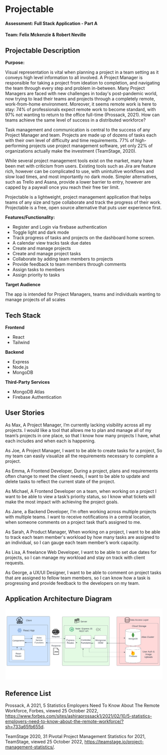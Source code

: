 # Projectable 
#### Assessment: Full Stack Application - Part A
#### Team: Felix Mckenzie & Robert Neville 
## Projectable Description 
**Purpose:**

Visual representation is vital when planning a project in a team setting as it conveys high level information to all involved. A Project Manager is responsible for taking a project from ideation to completion, and navigating the team through every step and problem in-between. Many Project Managers are faced with new challenges in today's post-pandemic world, now trying to lead their teams and projects through a completely remote, work-from-home environment. Moreover, it seems remote work is here to stay: 74% of professionals expect remote work to become standard, with 97% not wanting to return to the office full-time (Prossack, 2021). How can teams achieve the same level of success in a distributed workforce? 

Task management and communication is central to the success of any Project Manager and team. Projects are made up of dozens of tasks each with their own level of difficulty and time requirements. 77% of high-performing projects use project management software, yet only 22% of organizations actually make the investment (TeamStage, 2020). 

While several project management tools exist on the market, many have been met with criticism from users. Existing tools such as Jira are feature rich, however can be complicated to use, with unintuitive workflows and slow load times, and most importantly no dark mode. Simpler alternatives, such as Trello and Asana, provide a lower barrier to entry, however are capped by a paywall once you reach their free tier limit. 

Projectable is a lightweight, project management application that helps teams of any size and type collaborate and track the progress of their work. Projectable is a free, open source alternative that puts user experience first. 

**Features/Functionality:**

- Register and Login via firebase authentication 
- Toggle light and dark mode 
- Track progress of tasks and projects on the dashboard home screen. 
- A calendar view tracks task due dates
- Create and manage projects
- Create and manage project tasks
- Collaborate by adding team members to projects 
- Provide feedback to team members through comments 
- Assign tasks to members 
- Assign priority to tasks

**Target Audience**

The app is intended for Project Managers, teams and individuals wanting to manage projects of all scales 

## Tech Stack

**Frontend**

- React
- Tailwind

**Backend**

- Express
- Node.js
- MongoDB

**Third-Party Services**

- MongoDB Atlas 
- Firebase Authentication

## User Stories 
As Max, A Project Manager, I’m currently lacking visibility across all my projects. I would like a tool that allows me to plan and manage all of my team’s projects in one place, so that I know how many projects I have, what each includes and when each is happening. 

As Joe, A Project Manager, I want to be able to create tasks for a project, So my team can easily visualize all the requirements necessary to complete a project.

As Emma, A Frontend Developer, During a project, plans and requirements often change to meet the client needs, I want to be able to update and delete tasks to reflect the current state of the project. 

As Michael, A Frontend Developer on a team, when working on a project I want to be able to view a task’s priority status, so I know what tickets will make the most impact with achieving the project goals. 

As Jane, a Backend Developer, I’m often working across multiple projects with multiple teams. I want to receive notifications in a central location, when someone comments on a project task that’s assigned to me. 

As Sarah, A Product Manager, When working on a project,  I want to be able to track each team member's workload by how many tasks are assigned to an individual, so I can gauge each team member’s work capacity. 

As Lisa, A freelance Web Developer, I want to be able to set due dates for projects, so I can manage my workload and stay on track with client requests. 

As George, a UX/UI Designer, I want to be able to comment on project tasks that are assigned to fellow team members, so I can know how a task is progressing and provide feedback to the developers on my team. 

## Application Architecture Diagram
![application-architecture](./diagrams/App%20Architecture%20Diagram.png)




## Reference List

Prossack, A 2021, 5 Statistics Employers Need To Know About The Remote Workforce, Forbes, viewed 25 October 2022, <https://www.forbes.com/sites/ashiraprossack1/2021/02/10/5-statistics-employers-need-to-know-about-the-remote-workforce/?sh=733a65fb655d>.

TeamStage 2020, 31 Pivotal Project Management Statistics for 2021, TeamStage, viewed 25 October 2022, <https://teamstage.io/project-management-statistics/>.


 
